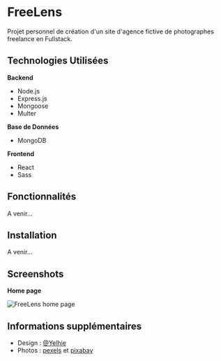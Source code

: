 # FreeLens

Projet personnel de création d'un site d'agence fictive de photographes freelance en Fullstack.

## Technologies Utilisées

**Backend**

- Node.js
- Express.js
- Mongoose
- Multer

**Base de Données**

- MongoDB

**Frontend**

- React
- Sass

## Fonctionnalités

A venir...

## Installation

A venir...

## Screenshots

**Home page**

![FreeLens home page](https://github.com/Yelhie/FreeLens/blob/master/screenshot/freelens_240501.jpg)

## Informations supplémentaires

- Design : [@Yelhie](https://github.com/Yelhie)
- Photos : [pexels](https://www.pexels.com/fr-fr/) et [pixabay](https://pixabay.com/fr/)
